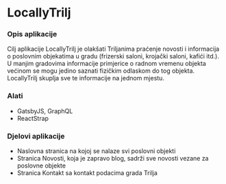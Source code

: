 # LocallyTrilj

### Opis aplikacije
Cilj aplikacije LocallyTrilj je olakšati Triljanima praćenje novosti i informacija o poslovnim objekatima u gradu (frizerski saloni, krojački saloni, kafići itd.).  
U manjim gradovima informacije primjerice o radnom vremenu objekta većinom se mogu jedino saznati fizičkim odlaskom do tog objekta.  
LocallyTrilj skuplja sve te informacije na jednom mjestu.

### Alati
- GatsbyJS, GraphQL
- ReactStrap

### Djelovi aplikacije
- Naslovna stranica na kojoj se nalaze svi poslovni objekti
- Stranica Novosti, koja je zapravo blog, sadrži sve novosti vezane za poslovne objekte
- Stranica Kontakt sa kontakt podacima grada Trilja
